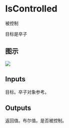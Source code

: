 # IsControlled

被控制

目标是卒子

## 图示

![]($-20221218-20192126.png)

## Inputs

目标。卒子对象参考。  

## Outputs

返回值。布尔值。是否被控制。
